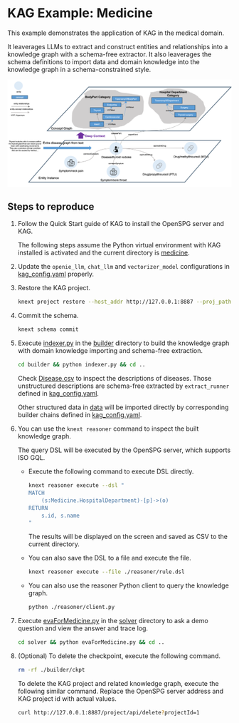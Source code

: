 # KAG Example: Medicine

This example demonstrates the application of KAG in the medical domain.

It leaverages LLMs to extract and construct entities and relationships
into a knowledge graph with a schema-free extractor. It also leaverages
the schema definitions to import data and domain knowledge into the
knowledge graph in a schema-constrained style.

![KAG Medicine Diagram](./images/kag-medicine-diag.png)

## Steps to reproduce

1. Follow the Quick Start guide of KAG to install the OpenSPG server and KAG.

   The following steps assume the Python virtual environment with KAG installed
   is activated and the current directory is [medicine](.).

2. Update the ``openie_llm``, ``chat_llm`` and ``vectorizer_model`` configurations
   in [kag_config.yaml](./kag_config.yaml) properly.

3. Restore the KAG project.

   ```bash
   knext project restore --host_addr http://127.0.0.1:8887 --proj_path .
   ```

4. Commit the schema.

   ```bash
   knext schema commit
   ```

5. Execute [indexer.py](./builder/indexer.py) in the [builder](./builder) directory to build the knowledge graph
   with domain knowledge importing and schema-free extraction.

   ```bash
   cd builder && python indexer.py && cd ..
   ```

   Check [Disease.csv](./builder/data/Disease.csv) to inspect the descriptions of diseases.
   Those unstructured descriptions are schema-free extracted by ``extract_runner``
   defined in [kag_config.yaml](./kag_config.yaml).

   Other structured data in [data](./builder/data) will be imported directly by corresponding
   builder chains defined in [kag_config.yaml](./kag_config.yaml).

6. You can use the ``knext reasoner`` command to inspect the built knowledge graph.

   The query DSL will be executed by the OpenSPG server, which supports ISO GQL.

   * Execute the following command to execute DSL directly.

     ```bash
     knext reasoner execute --dsl "
     MATCH
         (s:Medicine.HospitalDepartment)-[p]->(o)
     RETURN
         s.id, s.name
     "
     ```

     The results will be displayed on the screen and saved as CSV to the current directory.

   * You can also save the DSL to a file and execute the file.

     ```bash
     knext reasoner execute --file ./reasoner/rule.dsl
     ```

   * You can also use the reasoner Python client to query the knowledge graph.

     ```bash
     python ./reasoner/client.py
     ```

7. Execute [evaForMedicine.py](./solver/evaForMedicine.py) in the [solver](./solver) directory
   to ask a demo question and view the answer and trace log.

   ```bash
   cd solver && python evaForMedicine.py && cd ..
   ```

8. (Optional) To delete the checkpoint, execute the following command.

   ```bash
   rm -rf ./builder/ckpt
   ```

   To delete the KAG project and related knowledge graph, execute the following similar command.
   Replace the OpenSPG server address and KAG project id with actual values.

   ```bash
   curl http://127.0.0.1:8887/project/api/delete?projectId=1
   ```
